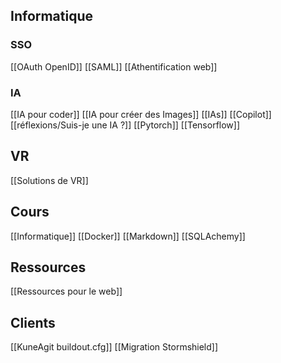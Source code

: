 ## Informatique
### SSO
[[OAuth OpenID]]
[[SAML]]
[[Athentification web]]

### IA
[[IA pour coder]]
[[IA pour créer des Images]]
[[IAs]]
[[Copilot]]
[[réflexions/Suis-je une IA ?]]
[[Pytorch]]
[[Tensorflow]]

## VR
[[Solutions de VR]]

## Cours
[[Informatique]]
[[Docker]]
[[Markdown]]
[[SQLAchemy]]

## Ressources
[[Ressources pour le web]]

## Clients
[[KuneAgit buildout.cfg]]
[[Migration Stormshield]]

